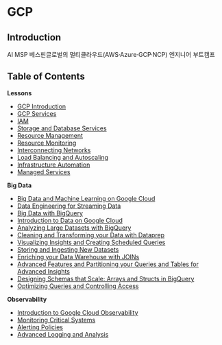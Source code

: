 # GCP

## Introduction
AI MSP 베스핀글로벌의 멀티클라우드(AWS·Azure·GCP·NCP) 엔지니어 부트캠프 

## Table of Contents

**Lessons**

- [GCP Introduction](https://www.notion.so/GCP-Introduction-26a5cf967b1b800d91d7e0753cb448ad?source=copy_link)
- [GCP Services](https://www.notion.so/GCP-Services-26b5cf967b1b80bba5eff56484d29af2?source=copy_link)
- [IAM](https://www.notion.so/IAM-26c5cf967b1b80e7b924c71cfd903eb9?source=copy_link)
- [Storage and Database Services](https://www.notion.so/Storage-and-Database-Services-26c5cf967b1b80b69b31fe139489a0f1?source=copy_link)
- [Resource Management](https://www.notion.so/Resource-Management-26c5cf967b1b80a58ab6d6b5b714c782?source=copy_link)
- [Resource Monitoring](https://www.notion.so/Resource-Monitoring-26c5cf967b1b8093b686f1fc75657062?source=copy_link)
- [Interconnecting Networks](https://www.notion.so/Interconnecting-Networks-26c5cf967b1b8029b517e161931ab886?source=copy_link)
- [Load Balancing and Autoscaling](https://www.notion.so/Load-Balancing-and-Autoscaling-26f5cf967b1b80a7aab1c025c0b196a2?source=copy_link)
- [Infrastructure Automation](https://www.notion.so/Infrastructure-Automation-26f5cf967b1b8023aba8daedcf22bc4b?source=copy_link)
- [Managed Services](https://www.notion.so/Managed-Services-26f5cf967b1b80089269ec3d1aa52308?source=copy_link)

**Big Data**

- [Big Data and Machine Learning on Google Cloud](https://www.notion.so/Big-Data-and-Machine-Learning-on-Google-Cloud-2705cf967b1b80cb90c3ebedb87fd861?source=copy_link)
- [Data Engineering for Streaming Data](https://www.notion.so/Data-Engineering-for-Streaming-Data-2705cf967b1b80fb93d1f6075c322071?source=copy_link)
- [Big Data with BigQuery](https://www.notion.so/Big-Data-with-BigQuery-2705cf967b1b809b89fedcdad20cbe84?source=copy_link)
- [Introduction to Data on Google Cloud](https://www.notion.so/Introduction-to-Data-on-Google-Cloud-2715cf967b1b80c4a7ace7585d27bacc?source=copy_link)
- [Analyzing Large Datasets with BigQuery](https://www.notion.so/Analyzing-Large-Datasets-with-BigQuery-2715cf967b1b80f094ccfab44011bd07?source=copy_link)
- [Cleaning and Transforming your Data with Dataprep](https://www.notion.so/Cleaning-and-Transforming-your-Data-with-Dataprep-2715cf967b1b80e3893ad88f17500e89?source=copy_link)
- [Visualizing Insights and Creating Scheduled Queries](https://www.notion.so/Visualizing-Insights-and-Creating-Scheduled-Queries-2715cf967b1b809cb3d0cdbad47468da?source=copy_link)
- [Storing and Ingesting New Datasets](https://www.notion.so/Storing-and-Ingesting-New-Datasets-2725cf967b1b80849b2bc770809c6d30?source=copy_link)
- [Enriching your Data Warehouse with JOINs](https://www.notion.so/Enriching-your-Data-Warehouse-with-JOINs-2725cf967b1b804a90ebfebbc30b74b1?source=copy_link)
- [Advanced Features and Partitioning your Queries and Tables for Advanced Insights](https://www.notion.so/Advanced-Features-and-Partitioning-your-Queries-and-Tables-for-Advanced-Insights-2725cf967b1b804b819cf8d4042c7812?source=copy_link)
- [Designing Schemas that Scale: Arrays and Structs in BigQuery](https://www.notion.so/Designing-Schemas-that-Scale-Arrays-and-Structs-in-BigQuery-2725cf967b1b8048b6bfd1e18a695345?source=copy_link)
- [Optimizing Queries and Controlling Access](https://www.notion.so/Optimizing-Queries-and-Controlling-Access-2735cf967b1b80858dc0cb4b94ddfcdd?source=copy_link)

**Observability**

- [Introduction to Google Cloud Observability](https://www.notion.so/Introduction-to-Google-Cloud-Observability-2765cf967b1b805caa86e62cdc26d4eb?source=copy_link)
- [Monitoring Critical Systems](https://www.notion.so/Monitoring-Critical-Systems-2765cf967b1b8038afe0f5056b62a20a?source=copy_link)
- [Alerting Policies](https://www.notion.so/Alerting-Policies-2765cf967b1b808d8b4eea622defd401?source=copy_link)
- [Advanced Logging and Analysis](https://www.notion.so/Advanced-Logging-and-Analysis-2765cf967b1b80be8d37c0d25c2a1577?source=copy_link)